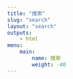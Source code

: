 ```yaml
---
title: "搜索"
slug: "search"
layout: "search"
outputs:
    - html
menu:
    main:
        name: 搜索
        weight: -40
---
```

